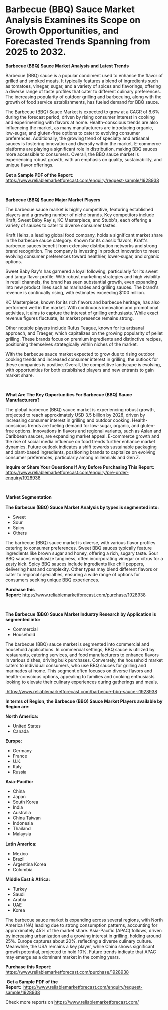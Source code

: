 <p><h1>Barbecue (BBQ) Sauce Market Analysis Examines its Scope on Growth Opportunities, and Forecasted Trends Spanning from 2025 to 2032.</h1></p><p><strong>Barbecue (BBQ) Sauce Market Analysis and Latest Trends</strong></p>
<p><p>Barbecue (BBQ) sauce is a popular condiment used to enhance the flavor of grilled and smoked meats. It typically features a blend of ingredients such as tomatoes, vinegar, sugar, and a variety of spices and flavorings, offering a diverse range of taste profiles that cater to different culinary preferences. The increasing popularity of outdoor grilling and barbecuing, along with the growth of food service establishments, has fueled demand for BBQ sauce.</p><p>The Barbecue (BBQ) Sauce Market is expected to grow at a CAGR of 8.6% during the forecast period, driven by rising consumer interest in cooking and experimenting with flavors at home. Health-conscious trends are also influencing the market, as many manufacturers are introducing organic, low-sugar, and gluten-free options to cater to evolving consumer preferences. Additionally, the growing trend of specialty and artisanal sauces is fostering innovation and diversity within the market. E-commerce platforms are playing a significant role in distribution, making BBQ sauces more accessible to consumers. Overall, the BBQ sauce market is experiencing robust growth, with an emphasis on quality, sustainability, and unique flavor offerings.</p></p>
<p><strong>Get a Sample PDF of the Report:&nbsp;</strong> <a href="https://www.reliablemarketforecast.com/enquiry/request-sample/1928938?utm_campaign=1842&utm_medium=2&utm_source=Github&utm_content=ia&utm_term=16012025&utm_id=barbecue-bbq-sauce">https://www.reliablemarketforecast.com/enquiry/request-sample/1928938</a></p>
<p>&nbsp;</p>
<p><strong>Barbecue (BBQ) Sauce Major Market Players</strong></p>
<p><p>The barbecue sauce market is highly competitive, featuring established players and a growing number of niche brands. Key competitors include Kraft, Sweet Baby Ray's, KC Masterpiece, and Stubb's, each offering a variety of sauces to cater to diverse consumer tastes.</p><p>Kraft Heinz, a leading global food company, holds a significant market share in the barbecue sauce category. Known for its classic flavors, Kraft's barbecue sauces benefit from extensive distribution networks and strong brand recognition. The company is investing in product innovation to meet evolving consumer preferences toward healthier, lower-sugar, and organic options.</p><p>Sweet Baby Ray's has garnered a loyal following, particularly for its sweet and tangy flavor profile. With robust marketing strategies and high visibility in retail channels, the brand has seen substantial growth, even expanding into new product lines such as marinades and grilling sauces. The brand's revenue is continually rising, with estimates exceeding $100 million.</p><p>KC Masterpiece, known for its rich flavors and barbecue heritage, has also performed well in the market. With continuous innovation and promotional activities, it aims to capture the interest of grilling enthusiasts. While exact revenue figures fluctuate, its market presence remains strong.</p><p>Other notable players include Rufus Teague, known for its artisanal approach, and Traeger, which capitalizes on the growing popularity of pellet grilling. These brands focus on premium ingredients and distinctive recipes, positioning themselves strategically within niches of the market.</p><p>With the barbecue sauce market expected to grow due to rising outdoor cooking trends and increased consumer interest in grilling, the outlook for these companies is positive. Overall, the competitive landscape is evolving, with opportunities for both established players and new entrants to gain market share.</p></p>
<p>&nbsp;</p>
<p><strong>What Are The Key Opportunities For Barbecue (BBQ) Sauce Manufacturers?</strong></p>
<p><p>The global barbecue (BBQ) sauce market is experiencing robust growth, projected to reach approximately USD 3.5 billion by 2028, driven by increasing consumer interest in grilling and outdoor cooking. Health-conscious trends are fueling demand for low-sugar, organic, and gluten-free options. Innovations in flavors and regional variants, such as Asian and Caribbean sauces, are expanding market appeal. E-commerce growth and the rise of social media influence on food trends further enhance market dynamics. Future outlook indicates a shift towards sustainable packaging and plant-based ingredients, positioning brands to capitalize on evolving consumer preferences, particularly among millennials and Gen Z.</p></p>
<p><strong>Inquire or Share Your Questions If Any Before Purchasing This Report:</strong> <a href="https://www.reliablemarketforecast.com/enquiry/pre-order-enquiry/1928938?utm_campaign=1842&utm_medium=2&utm_source=Github&utm_content=ia&utm_term=16012025&utm_id=barbecue-bbq-sauce">https://www.reliablemarketforecast.com/enquiry/pre-order-enquiry/1928938</a></p>
<p>&nbsp;</p>
<p><strong>Market Segmentation</strong></p>
<p><strong>The Barbecue (BBQ) Sauce Market Analysis by types is segmented into:</strong></p>
<p><ul><li>Sweet</li><li>Sour</li><li>Spicy</li><li>Others</li></ul></p>
<p><p>The barbecue (BBQ) sauce market is diverse, with various flavor profiles catering to consumer preferences. Sweet BBQ sauces typically feature ingredients like brown sugar and honey, offering a rich, sugary taste. Sour BBQ sauces emphasize tanginess, often incorporating vinegar or citrus for a zesty kick. Spicy BBQ sauces include ingredients like chili peppers, delivering heat and complexity. Other types may blend different flavors or cater to regional specialties, ensuring a wide range of options for consumers seeking unique BBQ experiences.</p></p>
<p><strong>Purchase this Report:&nbsp;</strong><a href="https://www.reliablemarketforecast.com/purchase/1928938?utm_campaign=1842&utm_medium=2&utm_source=Github&utm_content=ia&utm_term=16012025&utm_id=barbecue-bbq-sauce">https://www.reliablemarketforecast.com/purchase/1928938</a></p>
<p>&nbsp;</p>
<p><strong>The Barbecue (BBQ) Sauce Market Industry Research by Application is segmented into:</strong></p>
<p><ul><li>Commercial</li><li>Household</li></ul></p>
<p><p>The barbecue (BBQ) sauce market is segmented into commercial and household applications. In commercial settings, BBQ sauce is utilized by restaurants, catering services, and food manufacturers to enhance flavors in various dishes, driving bulk purchases. Conversely, the household market caters to individual consumers, who use BBQ sauces for grilling and marinades at home. This segment often focuses on diverse flavors and health-conscious options, appealing to families and cooking enthusiasts looking to elevate their culinary experiences during gatherings and meals.</p></p>
<p><a href="https://www.reliablemarketforecast.com/barbecue-bbq-sauce-r1928938?utm_campaign=1842&utm_medium=2&utm_source=Github&utm_content=ia&utm_term=16012025&utm_id=barbecue-bbq-sauce">&nbsp;https://www.reliablemarketforecast.com/barbecue-bbq-sauce-r1928938</a></p>
<p><strong>In terms of Region, the Barbecue (BBQ) Sauce Market Players available by Region are:</strong></p>
<p>
    <p> <strong> North America: </strong>
        <ul>
            <li>United States</li>
            <li>Canada</li>
        </ul>
        </p> 
    <p> <strong> Europe: </strong>
        <ul>
            <li>Germany</li>
            <li>France</li>
            <li>U.K.</li>
            <li>Italy</li>
            <li>Russia</li>
        </ul>
        </p> 
    <p> <strong> Asia-Pacific: </strong>
        <ul>
            <li>China</li>
            <li>Japan</li>
            <li>South Korea</li>
            <li>India</li>
            <li>Australia</li>
            <li>China Taiwan</li>
            <li>Indonesia</li>
            <li>Thailand</li>
            <li>Malaysia</li>
        </ul>
        </p> 
    <p> <strong> Latin America: </strong>
        <ul>
            <li>Mexico</li>
            <li>Brazil</li>
            <li>Argentina Korea</li>
            <li>Colombia</li>
        </ul>
        </p> 
    <p> <strong> Middle East & Africa: </strong>
        <ul>
            <li>Turkey</li>
            <li>Saudi</li>
            <li>Arabia</li>
            <li>UAE</li>
            <li>Korea</li>
        </ul>
    </p>
    </p>
<p><p>The barbecue sauce market is expanding across several regions, with North America (NA) leading due to strong consumption patterns, accounting for approximately 45% of the market share. Asia-Pacific (APAC) follows, driven by increasing urbanization and a growing interest in grilling, holding around 25%. Europe captures about 20%, reflecting a diverse culinary culture. Meanwhile, the USA remains a key player, while China shows significant growth potential, projected to hold 10%. Future trends indicate that APAC may emerge as a dominant market in the coming years.</p></p>
<p><strong>Purchase this Report: </strong><a href="https://www.reliablemarketforecast.com/purchase/1928938?utm_campaign=1842&utm_medium=2&utm_source=Github&utm_content=ia&utm_term=16012025&utm_id=barbecue-bbq-sauce">https://www.reliablemarketforecast.com/purchase/1928938</a></p>
<p>&nbsp;<strong>Get a Sample PDF of the Report:&nbsp;&nbsp;</strong><a href="https://www.reliablemarketforecast.com/enquiry/request-sample/1928938?utm_campaign=1842&utm_medium=2&utm_source=Github&utm_content=ia&utm_term=16012025&utm_id=barbecue-bbq-sauce">https://www.reliablemarketforecast.com/enquiry/request-sample/1928938</a></p>
<p><strong></strong></p>
<p>Check more reports on <a href="https://www.reliablemarketforecast.com/?utm_campaign=1842&utm_medium=2&utm_source=Github&utm_content=ia&utm_term=16012025&utm_id=barbecue-bbq-sauce">https://www.reliablemarketforecast.com/</a></p>